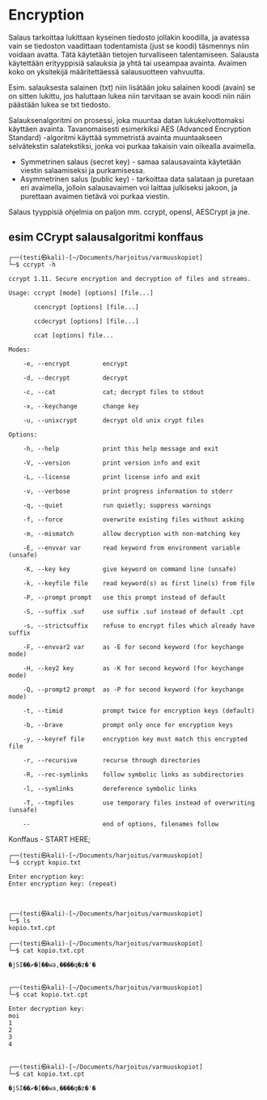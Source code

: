 # Encryption

Salaus tarkoittaa lukittaan kyseinen tiedosto jollakin koodilla, ja avatessa vain se tiedoston vaadittaan todentamista (just se koodi) täsmennys niin voidaan avatta. Tätä käytetään tietojen turvalliseen talentamiseen. Salausta käytettään erityyppisiä salauksia ja yhtä tai useampaa avainta. Avaimen koko on yksitekijä määritettäessä salausuotteen vahvuutta.

Esim. salauksesta salainen (txt) niin lisätään joku salainen koodi (avain) se on sitten lukittu, jos haluttaan lukea niin tarvitaan se avain koodi niin näin päästään lukea se txt tiedosto. 

Salauksenalgoritmi on prosessi, joka muuntaa datan lukukelvottomaksi käyttäen avainta. Tavanomaisesti esimerkiksi AES (Advanced Encryption Standard) -algoritmi käyttää symmetristä avainta muuntaakseen selvätekstin salatekstiksi, jonka voi purkaa takaisin vain oikealla avaimella.

- Symmetrinen salaus (secret key) - samaa salausavainta käytetään viestin salaamiseksi ja purkamisessa.
- Asymmetrinen salus (public key) - tarkoittaa data salataan ja puretaan eri avaimella, jolloin salausavaimen voi laittaa julkiseksi jakoon, ja purettaan avaimen tietävä voi purkaa viestin. 

Salaus tyyppisiä ohjelmia on paljon mm. ccrypt, opensl, AESCrypt ja jne. 

## esim CCrypt salausalgoritmi konffaus

```
┌──(testi㉿kali)-[~/Documents/harjoitus/varmuuskopiot] 
└─$ ccrypt -h                                 

ccrypt 1.11. Secure encryption and decryption of files and streams.

Usage: ccrypt [mode] [options] [file...] 

       ccencrypt [options] [file...] 

       ccdecrypt [options] [file...] 

       ccat [options] file...

Modes: 

    -e, --encrypt         encrypt 

    -d, --decrypt         decrypt 

    -c, --cat             cat; decrypt files to stdout 

    -x, --keychange       change key 

    -u, --unixcrypt       decrypt old unix crypt files 

Options: 

    -h, --help            print this help message and exit 

    -V, --version         print version info and exit 

    -L, --license         print license info and exit 

    -v, --verbose         print progress information to stderr 

    -q, --quiet           run quietly; suppress warnings 

    -f, --force           overwrite existing files without asking 

    -m, --mismatch        allow decryption with non-matching key 

    -E, --envvar var      read keyword from environment variable (unsafe) 

    -K, --key key         give keyword on command line (unsafe) 

    -k, --keyfile file    read keyword(s) as first line(s) from file 

    -P, --prompt prompt   use this prompt instead of default 

    -S, --suffix .suf     use suffix .suf instead of default .cpt 

    -s, --strictsuffix    refuse to encrypt files which already have suffix 

    -F, --envvar2 var     as -E for second keyword (for keychange mode) 

    -H, --key2 key        as -K for second keyword (for keychange mode) 

    -Q, --prompt2 prompt  as -P for second keyword (for keychange mode) 

    -t, --timid           prompt twice for encryption keys (default) 

    -b, --brave           prompt only once for encryption keys 

    -y, --keyref file     encryption key must match this encrypted file 

    -r, --recursive       recurse through directories 

    -R, --rec-symlinks    follow symbolic links as subdirectories 

    -l, --symlinks        dereference symbolic links 

    -T, --tmpfiles        use temporary files instead of overwriting (unsafe) 

    --                    end of options, filenames follow 
```

Konffaus - START HERE;
```
┌──(testi㉿kali)-[~/Documents/harjoitus/varmuuskopiot] 
└─$ ccrypt kopio.txt  

Enter encryption key:  
Enter encryption key: (repeat)  

  

┌──(testi㉿kali)-[~/Documents/harjoitus/varmuuskopiot] 
└─$ ls             
kopio.txt.cpt 

┌──(testi㉿kali)-[~/Documents/harjoitus/varmuuskopiot] 
└─$ cat kopio.txt.cpt  

�jSI��ޗ�[��wa,����q�z�'�                                                                                                     


┌──(testi㉿kali)-[~/Documents/harjoitus/varmuuskopiot] 
└─$ ccat kopio.txt.cpt  

Enter decryption key:  
moi 
1 
2 
3 
4 
                                                                                                                 

┌──(testi㉿kali)-[~/Documents/harjoitus/varmuuskopiot] 
└─$ cat kopio.txt.cpt  

�jSI��ޗ�[��wa,����q�z�'�                                                                                                                             

```















